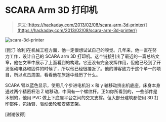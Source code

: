 # SCARA Arm 3D 打印机

> 原文:[https://hackaday.com/2013/02/08/scara-arm-3d-printer/](https://hackaday.com/2013/02/08/scara-arm-3d-printer/)

![scara-3d-printer](../Images/57baeae31aea62da387d26eca60bdfe7.png)

[昆汀·哈利]在机械工程方面，他一定很想试试自己的嗅觉。几年来，他一直在努力工作，设计自己的 SCARA arm 3D 打印机。这个链接引出了最近的一篇总结文章，他在文章中展示了上面看到的构建。它还没有完全发挥作用，但他已经到了开发驱动电路和固件的时候了，所以他已经很接近了。他的博客致力于这个单一的项目，所以点击周围，看看他在旅途中经历了什么。

SCARA 臂以蓝色显示，使用几个步进电机沿 x 和 y 轴移动挤出机底座。床身本身通过两个精密杆沿 Z 轴移动，中间有一个螺纹杆。正如你所看到的，一些部件是木制的，他用 PVC 做上下底座平台之间的交叉支撑。但大部分建筑都使用 3D 打印部件，包括臂、驱动齿轮和安装支架。

[谢谢彼得]